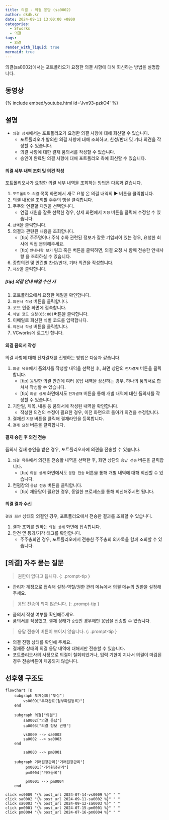 ```yaml
---
title: 의결 - 의결 응답 (sa0002)
author: dkdk.kr
date: 2024-09-11 13:00:00 +0800
categories:
  - STworks
  - 의결
tags:
  - 의결
render_with_liquid: true
mermaid: true
---
```


의결(sa0002)에서는 포트폴리오가 요청한 의결 사항에 대해 회신하는 방법을 설명합니다.

## 동영상

{% include embed/youtube.html id='Jvn93-pzkO4' %}

## 설명
- `의결 상세`에서는 포트폴리오가 요청한 의결 사항에 대해 회신할 수 있습니다.
	- 포트폴리오가 발의한 의결 사항에 대해 조회하고, 찬성/반대 및 기타 의견을 작성할 수 있습니다.
	- 의결 사항에 대한 결재 품의서를 작성할 수 있습니다.
	- 승인이 완료된 의결 사항에 대해 포트폴리오 측에 회신할 수 있습니다.

#### 의결 세부 내역 조회 및 의견 작성
포트폴리오사가 요청한 의결 세부 내역을 조회하는 방법은 다음과 같습니다.

1. `포트폴리오-의결` 목록 화면에서 새로 요청 온 의결 내역의 ▶ 버튼을 클릭합니다.
2. 의결 내용을 조회할 주주의 행을 클릭합니다.
3. 주주와 연결할 재원을 선택합니다.
	- 연결 재원을 잘못 선택한 경우, 상세 화면에서 `지정` 버튼을 클릭해 수정할 수 있습니다.
4. `선택`을 클릭합니다.
5. 의결과 관련된 내용을 조회합니다.
	- [tip] 주주명이나 주식 수와 관련된 정보가 잘못 기입되어 있는 경우, 요청한 회사에 직접 문의해주세요.
	- [tip] `안내사항 보기` 링크 혹은 버튼을 클릭하면, 의결 요청 시 함께 전송한 안내사항 을 조회하실 수 있습니다.
6. 종합의견 및 안건별 찬성/반대, 기타 의견을 작성합니다.
7. `저장`을 클릭합니다.

##### [tip] 의결 안내 메일 수신 시
1. 포트폴리오에서 요청한 메일을 확인합니다.
2. `의견서 작성` 버튼을 클릭합니다.
3. 코드 인증 화면에 접속합니다.
4. `식별 코드 요청(05:00)`버튼을 클릭합니다.
5. 이메일로 회신한 식별 코드를 입력합니다.
6. `의견서 작성` 버튼을 클릭합니다.
7. VCworks에 로그인 합니다.

#### 의결 품의서 작성
의결 사항에 대해 전자결재를 진행하는 방법은 다음과 같습니다.

1. `의결 목록`에서 품의서를 작성할 내역을 선택한 후, 화면 상단의 `전자결재` 버튼을 클릭합니다.
	- [tip] 동일한 의결 안건에 여러 응답 내역을 상신하는 경우, 하나의 품의서로 합쳐서 작성할 수 있습니다.
	- [tip] `의결 상세` 화면에서도 `전자결재` 버튼을 통해 개별 내역에 대한 품의서를 작성할 수 있습니다.
2. 기안일, 제목, 내용 등 품의서에 작성된 내역을 확인합니다.
	- 작성한 의견의 수정이 필요한 경우, 이전 화면으로 돌아가 의견을 수정합니다.
3. 결재선 `지정` 버튼을 클릭해 결재라인을 등록합니다.
4. `결재 요청` 버튼을 클릭합니다.

#### 결재 승인 후 의견 전송
품의서 결재 승인을 받은 경우, 포트폴리오사에 의견을 전송할 수 있습니다.

1. `의결 목록`에서 의견을 전송할 내역을 선택한 후, 화면 상단의 `응답 전송` 버튼을 클릭합니다.
	- [tip] `의결 상세` 화면에서도 `응답 전송` 버튼을 통해 개별 내역에 대해 회신할 수 있습니다.
2. 컨펌창의 `응답 전송` 버튼을 클릭합니다.
	- [tip] 재응답이 필요한 경우, 동일한 프로세스를 통해 회신해주시면 됩니다.

#### 의결 결과 수신
`결과 회신` 상태의 의결인 경우, 포트폴리오에서 전송한 결과를 조회할 수 있습니다.

1. 결과 조회를 원하는 `의결 상세` 화면에 접속합니다.
2. 안건 옆 통과/기각 태그를 확인합니다.
	- 주주총회인 경우, 포트폴리오에서 전송한 주주총회 의사록을 함께 조회할 수 있습니다.

## [의결] 자주 묻는 질문

> 권한이 없다고 뜹니다.
{: .prompt-tip }
- 관리자 계정으로 접속해 설정-역할/권한 관리 메뉴에서 의결 메뉴의 권한을 설정해주세요.

> 응답 전송이 되지 않습니다.
{: .prompt-tip }
- 품의서 작성 여부를 확인해주세요.
- 품의서를 작성했고, 결재 상태가 `승인`인 경우에만 응답을 전송할 수 있습니다.

> 응답 전송이 버튼이 보이지 않습니다.
{: .prompt-tip }
- 의결 진행 상태를 확인해 주세요.
- 결재중 상태의 의결 응답 내역에 대해서만 전송할 수 있습니다.
- 포트폴리오사의 사정으로 의결이 철회되었거나, 입력 기한이 지나서 의결이 마감된 경우 전송버튼이 제공되지 않습니다.

## 선후행 구조도

```mermaid
flowchart TD
    subgraph 투자심의["투심"]
        vs0009["투자완료(첨부파일등록)"]
    end

    subgraph 의결["의결"]
        sa0002["의결 응답"]
        sa0003["의결 정보 반영"]

        vs0009 --> sa0002
        sa0002 --> sa0003
    end

        sa0003 --> pm0001

    subgraph 거래원장관리["거래원장관리"]
         pm0001["거래원장관리"]
		 pm0004["거래등록"]

         pm0001 --> pm0004
    end

click vs0009 "{% post_url 2024-07-14-vs0009 %}" " "
click sa0002 "{% post_url 2024-09-11-sa0002 %}" " "
click sa0003 "{% post_url 2024-09-12-sa0003 %}" " "
click pm0001 "{% post_url 2024-07-15-pm0001 %}" " "
click pm0004 "{% post_url 2024-07-16-pm0004 %}" " "



```